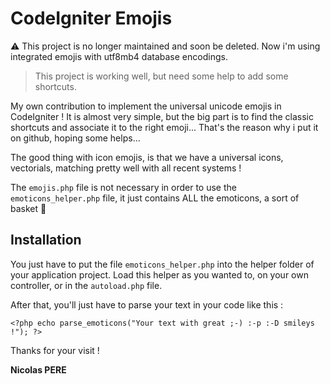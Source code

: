 CodeIgniter Emojis
==================

⚠️ This project is no longer maintained and soon be deleted.
Now i'm using integrated emojis with utf8mb4 database encodings.

> This project is working well, but need some help to add some shortcuts.

My own contribution to implement the universal unicode emojis in CodeIgniter !
It is almost very simple, but the big part is to find the classic shortcuts and associate it to the right emoji...
That's the reason why i put it on github, hoping some helps...

The good thing with icon emojis, is that we have a universal icons, vectorials, matching pretty well with all recent systems !

The ```emojis.php``` file is not necessary in order to use the ```emoticons_helper.php``` file, it just contains ALL the emoticons, a sort of basket 🙂

Installation
------------

You just have to put the file ```emoticons_helper.php``` into the helper folder of your application project.
Load this helper as you wanted to, on your own controller, or in the ```autoload.php``` file.

After that, you'll just have to parse your text in your code like this : 

```
<?php echo parse_emoticons("Your text with great ;-) :-p :-D smileys !"); ?>
```

Thanks for your visit !

**Nicolas PERE**
